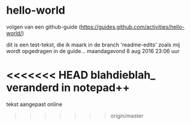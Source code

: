 # hello-world
volgen van een github-guide (https://guides.github.com/activities/hello-world/)

dit is een test-tekst, die ik maark in de branch 'readme-edits' zoals mij wordt opgedragen in de guide...
maandagavond 8 aug 2016 23:06 uur

<<<<<<< HEAD
blahdieblah_ veranderd in notepad++
=======
tekst aangepast online
>>>>>>> origin/master
